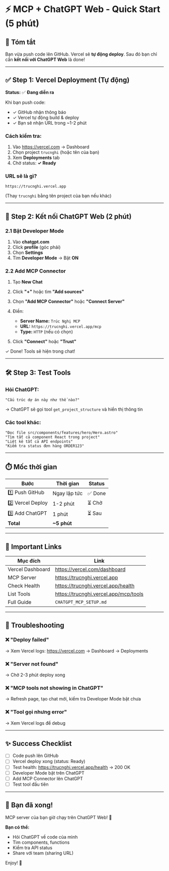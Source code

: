 # ⚡ MCP + ChatGPT Web - Quick Start (5 phút)

## 📌 Tóm tắt
Bạn vừa push code lên GitHub. Vercel sẽ **tự động deploy**. Sau đó bạn chỉ cần **kết nối với ChatGPT Web** là done!

---

## ✅ Step 1: Vercel Deployment (Tự động)

**Status:** ✅ **Đang diễn ra**

Khi bạn push code:
- ✓ GitHub nhận thông báo
- ✓ Vercel tự động build & deploy
- ✓ Bạn sẽ nhận URL trong ~1-2 phút

### Cách kiểm tra:
1. Vào https://vercel.com → Dashboard
2. Chọn project `trucnghi` (hoặc tên của bạn)
3. Xem **Deployments** tab
4. Chờ status: **✓ Ready**

### URL sẽ là gì?
```
https://trucnghi.vercel.app
```
(Thay `trucnghi` bằng tên project của bạn nếu khác)

---

## 🔗 Step 2: Kết nối ChatGPT Web (2 phút)

### 2.1 Bật Developer Mode

1. Vào **chatgpt.com**
2. Click **profile** (góc phải)
3. Chọn **Settings**
4. Tìm **Developer Mode** → Bật **ON**

### 2.2 Add MCP Connector

1. Tạo **New Chat**
2. Click **"+"** hoặc tìm **"Add sources"**
3. Chọn **"Add MCP Connector"** hoặc **"Connect Server"**
4. Điền:
   - **Server Name:** `Trúc Nghị MCP`
   - **URL:** `https://trucnghi.vercel.app/mcp`
   - **Type:** `HTTP` (nếu có chọn)

5. Click **"Connect"** hoặc **"Trust"**

✓ Done! Tools sẽ hiện trong chat!

---

## 🛠️ Step 3: Test Tools

### Hỏi ChatGPT:
```
"Cấu trúc dự án này như thế nào?"
```
→ ChatGPT sẽ gọi tool `get_project_structure` và hiển thị thông tin

### Các tool khác:
```
"Đọc file src/components/features/hero/Hero.astro"
"Tìm tất cả component React trong project"
"Liệt kê tất cả API endpoints"
"Kiểm tra status đơn hàng ORDER123"
```

---

## ⏱️ Mốc thời gian

| Bước | Thời gian | Status |
|------|----------|--------|
| 1️⃣ Push GitHub | Ngay lập tức | ✅ Done |
| 2️⃣ Vercel Deploy | 1-2 phút | ⏳ Chờ |
| 3️⃣ Add ChatGPT | 1 phút | ⏳ Sau |
| **Total** | **~5 phút** | |

---

## 🔗 Important Links

| Mục đích | Link |
|---------|------|
| Vercel Dashboard | https://vercel.com/dashboard |
| MCP Server | https://trucnghi.vercel.app |
| Check Health | https://trucnghi.vercel.app/health |
| List Tools | https://trucnghi.vercel.app/mcp/tools |
| Full Guide | `CHATGPT_MCP_SETUP.md` |

---

## 📝 Troubleshooting

### ❌ "Deploy failed"
→ Xem Vercel logs: https://vercel.com → Dashboard → Deployments

### ❌ "Server not found"
→ Chờ 2-3 phút deploy xong

### ❌ "MCP tools not showing in ChatGPT"
→ Refresh page, tạo chat mới, kiểm tra Developer Mode bật chưa

### ❌ "Tool gọi nhưng error"
→ Xem Vercel logs để debug

---

## ✨ Success Checklist

- [ ] Code push lên GitHub
- [ ] Vercel deploy xong (status: Ready)
- [ ] Test health: https://trucnghi.vercel.app/health → 200 OK
- [ ] Developer Mode bật trên ChatGPT
- [ ] Add MCP Connector lên ChatGPT
- [ ] Test tool đầu tiên

---

## 🎉 Bạn đã xong!

MCP server của bạn giờ chạy trên ChatGPT Web! 🚀

**Bạn có thể:**
- Hỏi ChatGPT về code của mình
- Tìm components, functions
- Kiểm tra API status
- Share với team (sharing URL)

Enjoy! 🎊
